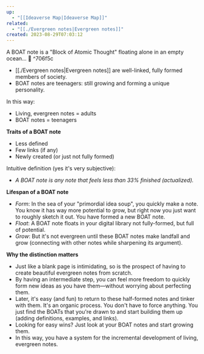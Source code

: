 ```yaml
---
up:
  - "[[Ideaverse Map|Ideaverse Map]]"
related:
  - "[[./Evergreen notes|Evergreen notes]]"
created: 2023-08-29T07:03:12
---
```

A BOAT note is a "Block of Atomic Thought" floating alone in an empty ocean… 🚤 ^706f5c

- [[./Evergreen notes|Evergreen notes]] are well-linked, fully formed members of society.
- BOAT notes are teenagers: still growing and forming a unique personality.

In this way:
- Living, evergreen notes = adults
- BOAT notes = teenagers

**Traits of a BOAT note**
- Less defined
- Few links (if any)
- Newly created (or just not fully formed)

Intuitive definition (yes it's very subjective): 
- *A BOAT note is any note that feels less than 33% finished (actualized).*

**Lifespan of a BOAT note**
- *Form*: In the sea of your "primordial idea soup", you quickly make a note. You know it has way more potential to grow, but right now you just want to roughly sketch it out. You have formed a new BOAT note. 
- *Float*: A BOAT note floats in your digital library not fully-formed, but full of potential. 
- *Grow*: But it's not evergreen until these BOAT notes make landfall and grow (connecting with other notes while sharpening its argument).

**Why the distinction matters**
- Just like a blank page is intimidating, so is the prospect of having to create beautiful evergreen notes from scratch.
- By having an intermediate step, you can feel more freedom to quickly form new ideas as you have them—without worrying about perfecting them.
- Later, it's easy (and fun) to return to these half-formed notes and tinker with them. It's an organic process. You don't have to force anything. You just find the BOATs that you're drawn to and start building them up (adding definitions, examples, and links).
- Looking for easy wins? Just look at your BOAT notes and start growing them.
- In this way, you have a system for the incremental development of living, evergreen notes.